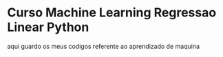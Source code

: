 # Curso Machine Learning Regressao Linear Python
<p>aqui guardo os meus codigos referente ao aprendizado de maquina</p>
 
